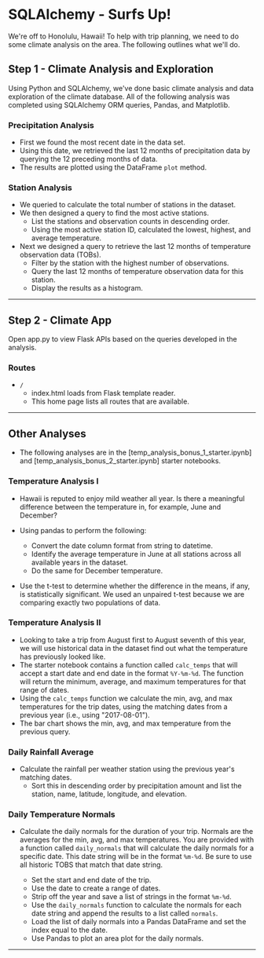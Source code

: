 # SQLAlchemy - Surfs Up!

We're off to Honolulu, Hawaii! To help with trip planning, we need to do some climate analysis on the area. The following outlines what we'll do.

## Step 1 - Climate Analysis and Exploration
Using Python and SQLAlchemy, we've done basic climate analysis and data exploration of the climate database. All of the following analysis was completed using SQLAlchemy ORM queries, Pandas, and Matplotlib.


### Precipitation Analysis
* First we found the most recent date in the data set.
* Using this date, we retrieved the last 12 months of precipitation data by querying the 12 preceding months of data.
* The results are plotted using the DataFrame `plot` method.

### Station Analysis
* We queried to calculate the total number of stations in the dataset.
* We then designed a query to find the most active stations.
  * List the stations and observation counts in descending order.
  * Using the most active station ID, calculated the lowest, highest, and average temperature.
* Next we designed a query to retrieve the last 12 months of temperature observation data (TOBs).
  * Filter by the station with the highest number of observations.
  * Query the last 12 months of temperature observation data for this station.
  * Display the results as a histogram.

- - -

## Step 2 - Climate App
Open app.py to view Flask APIs based on the queries developed in the analysis.

### Routes
* `/`
  * index.html loads from Flask template reader.
  * This home page lists all routes that are available.

- - -

## Other Analyses
* The following analyses are in the [temp_analysis_bonus_1_starter.ipynb] and [temp_analysis_bonus_2_starter.ipynb] starter notebooks.

### Temperature Analysis I
* Hawaii is reputed to enjoy mild weather all year. Is there a meaningful difference between the temperature in, for example, June and December?

* Using pandas to perform the following:
  * Convert the date column format from string to datetime.
  * Identify the average temperature in June at all stations across all available years in the dataset. 
  * Do the same for December temperature.

* Use the t-test to determine whether the difference in the means, if any, is statistically significant. We used an unpaired t-test because we are comparing exactly two populations of data.

### Temperature Analysis II
* Looking to take a trip from August first to August seventh of this year, we will use historical data in the dataset find out what the temperature has previously looked like.
* The starter notebook contains a function called `calc_temps` that will accept a start date and end date in the format `%Y-%m-%d`. The function will return the minimum, average, and maximum temperatures for that range of dates.
* Using the `calc_temps` function we calculate the min, avg, and max temperatures for the trip dates, using the matching dates from a previous year (i.e., using "2017-08-01").
* The bar chart shows the min, avg, and max temperature from the previous query.


### Daily Rainfall Average
* Calculate the rainfall per weather station using the previous year's matching dates.
  * Sort this in descending order by precipitation amount and list the station, name, latitude, longitude, and elevation.

### Daily Temperature Normals
* Calculate the daily normals for the duration of your trip. Normals are the averages for the min, avg, and max temperatures. You are provided with a function called `daily_normals` that will calculate the daily normals for a specific date. This date string will be in the format `%m-%d`. Be sure to use all historic TOBS that match that date string.

  * Set the start and end date of the trip.
  * Use the date to create a range of dates.
  * Strip off the year and save a list of strings in the format `%m-%d`.
  * Use the `daily_normals` function to calculate the normals for each date string and append the results to a list called `normals`.
  * Load the list of daily normals into a Pandas DataFrame and set the index equal to the date.
  * Use Pandas to plot an area plot for the daily normals.

- - -
